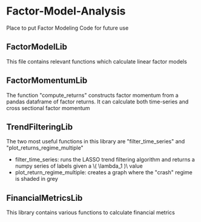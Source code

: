 # Factor-Model-Analysis
Place to put Factor Modeling Code for future use

## FactorModelLib

This file contains relevant functions which calculate linear factor models

## FactorMomentumLib

The function "compute_returns" constructs factor momentum from a pandas dataframe of factor returns.  It can calculate both time-series and cross sectional factor momentum

## TrendFilteringLib

The two most useful functions in this library are "filter_time_series" and "plot_returns_regime_multiple"

* filter_time_series: runs the LASSO trend filtering algorithm and returns a numpy series of labels given a  \\( \lambda_1 )\\ value
* plot_return_regime_multiple: creates a graph where the "crash" regime is shaded in grey

## FinancialMetricsLib

This library contains various functions to calculate financial metrics
